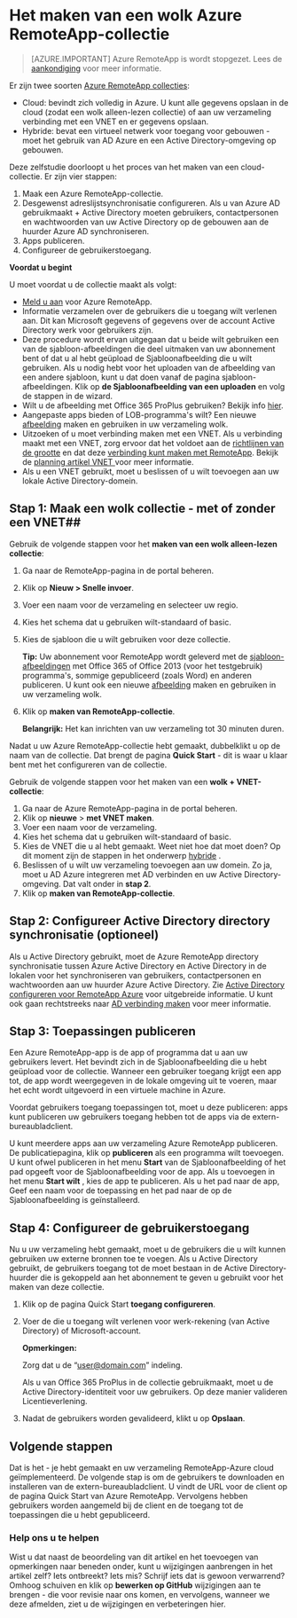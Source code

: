 <properties 
    pageTitle="Het maken van een wolk Azure RemoteApp-collectie | Microsoft Azure" 
    description="Informatie over het maken van een implementatie van Azure RemoteApp dat gegevens worden opgeslagen in de cloud Azure." 
    services="remoteapp" 
    documentationCenter="" 
    authors="lizap" 
    manager="mbaldwin" 
    editor=""/>

<tags 
    ms.service="remoteapp" 
    ms.workload="compute" 
    ms.tgt_pltfrm="na" 
    ms.devlang="na" 
    ms.topic="article" 
    ms.date="08/15/2016" 
    ms.author="elizapo"/>

# <a name="how-to-create-a-cloud-collection-of-azure-remoteapp"></a>Het maken van een wolk Azure RemoteApp-collectie

> [AZURE.IMPORTANT]
> Azure RemoteApp is wordt stopgezet. Lees de [aankondiging](https://go.microsoft.com/fwlink/?linkid=821148) voor meer informatie.

Er zijn twee soorten [Azure RemoteApp collecties](remoteapp-collections.md): 

- Cloud: bevindt zich volledig in Azure. U kunt alle gegevens opslaan in de cloud (zodat een wolk alleen-lezen collectie) of aan uw verzameling verbinding met een VNET en er gegevens opslaan.   
- Hybride: bevat een virtueel netwerk voor toegang voor gebouwen - moet het gebruik van AD Azure en een Active Directory-omgeving op gebouwen.

Deze zelfstudie doorloopt u het proces van het maken van een cloud-collectie. Er zijn vier stappen: 

1.  Maak een Azure RemoteApp-collectie.
2.  Desgewenst adreslijstsynchronisatie configureren. Als u van Azure AD gebruikmaakt + Active Directory moeten gebruikers, contactpersonen en wachtwoorden van uw Active Directory op de gebouwen aan de huurder Azure AD synchroniseren.
5.  Apps publiceren.
6.  Configureer de gebruikerstoegang.


**Voordat u begint**

U moet voordat u de collectie maakt als volgt:

- [Meld u aan](https://azure.microsoft.com/services/remoteapp/) voor Azure RemoteApp. 
- Informatie verzamelen over de gebruikers die u toegang wilt verlenen aan. Dit kan Microsoft gegevens of gegevens over de account Active Directory werk voor gebruikers zijn.
- Deze procedure wordt ervan uitgegaan dat u beide wilt gebruiken een van de sjabloon-afbeeldingen die deel uitmaken van uw abonnement bent of dat u al hebt geüpload de Sjabloonafbeelding die u wilt gebruiken. Als u nodig hebt voor het uploaden van de afbeelding van een andere sjabloon, kunt u dat doen vanaf de pagina sjabloon-afbeeldingen. Klik op **de Sjabloonafbeelding van een uploaden** en volg de stappen in de wizard. 
- Wilt u de afbeelding met Office 365 ProPlus gebruiken? Bekijk info [hier](remoteapp-officesubscription.md).
- Aangepaste apps bieden of LOB-programma's wilt? Een nieuwe [afbeelding](remoteapp-imageoptions.md) maken en gebruiken in uw verzameling wolk.
- Uitzoeken of u moet verbinding maken met een VNET. Als u verbinding maakt met een VNET, zorg ervoor dat het voldoet aan de [richtlijnen van de grootte](remoteapp-vnetsizing.md) en dat deze [verbinding kunt maken met RemoteApp](remoteapp-vnet.md). Bekijk de [planning artikel VNET ](remoteapp-planvnet.md)voor meer informatie.
- Als u een VNET gebruikt, moet u beslissen of u wilt toevoegen aan uw lokale Active Directory-domein.

## <a name="step-1-create-a-cloud-collection---with-or-without-a-vnet"></a>Stap 1: Maak een wolk collectie - met of zonder een VNET##


Gebruik de volgende stappen voor het **maken van een wolk alleen-lezen collectie**:

1. Ga naar de RemoteApp-pagina in de portal beheren.
2. Klik op **Nieuw > Snelle invoer**.
3. Voer een naam voor de verzameling en selecteer uw regio.
4. Kies het schema dat u gebruiken wilt-standaard of basic.
5. Kies de sjabloon die u wilt gebruiken voor deze collectie. 

    **Tip:** Uw abonnement voor RemoteApp wordt geleverd met de [sjabloon-afbeeldingen](remoteapp-images.md) met Office 365 of Office 2013 (voor het testgebruik) programma's, sommige gepubliceerd (zoals Word) en anderen publiceren. U kunt ook een nieuwe [afbeelding](remoteapp-imageoptions.md) maken en gebruiken in uw verzameling wolk.


1. Klik op **maken van RemoteApp-collectie**.
    
    **Belangrijk:** Het kan inrichten van uw verzameling tot 30 minuten duren.

Nadat u uw Azure RemoteApp-collectie hebt gemaakt, dubbelklikt u op de naam van de collectie. Dat brengt de pagina **Quick Start** - dit is waar u klaar bent met het configureren van de collectie.

Gebruik de volgende stappen voor het maken van een **wolk + VNET-collectie**:

1. Ga naar de Azure RemoteApp-pagina in de portal beheren.
2. Klik op **nieuwe** > **met VNET maken**.
3. Voer een naam voor de verzameling.
4. Kies het schema dat u gebruiken wilt-standaard of basic.
5. Kies de VNET die u al hebt gemaakt. Weet niet hoe dat moet doen? Op dit moment zijn de stappen in het onderwerp [hybride](remoteapp-create-hybrid-deployment.md) .
6. Beslissen of u wilt uw verzameling toevoegen aan uw domein. Zo ja, moet u AD Azure integreren met AD verbinden en uw Active Directory-omgeving. Dat valt onder in **stap 2**.
6. Klik op **maken van RemoteApp-collectie**.


## <a name="step-2-configure-active-directory-directory-synchronization-optional"></a>Stap 2: Configureer Active Directory directory synchronisatie (optioneel) ##

Als u Active Directory gebruikt, moet de Azure RemoteApp directory synchronisatie tussen Azure Active Directory en Active Directory in de lokalen voor het synchroniseren van gebruikers, contactpersonen en wachtwoorden aan uw huurder Azure Active Directory. Zie [Active Directory configureren voor RemoteApp Azure](remoteapp-ad.md) voor uitgebreide informatie. U kunt ook gaan rechtstreeks naar [AD verbinding maken](https://blogs.technet.microsoft.com/enterprisemobility/2014/08/04/connecting-ad-and-azure-ad-only-4-clicks-with-azure-ad-connect/) voor meer informatie.

## <a name="step-3-publish-apps"></a>Stap 3: Toepassingen publiceren ##

Een Azure RemoteApp-app is de app of programma dat u aan uw gebruikers levert. Het bevindt zich in de Sjabloonafbeelding die u hebt geüpload voor de collectie. Wanneer een gebruiker toegang krijgt een app tot, de app wordt weergegeven in de lokale omgeving uit te voeren, maar het echt wordt uitgevoerd in een virtuele machine in Azure. 

Voordat gebruikers toegang toepassingen tot, moet u deze publiceren: apps kunt publiceren uw gebruikers toegang hebben tot de apps via de extern-bureaubladclient.
 
U kunt meerdere apps aan uw verzameling Azure RemoteApp publiceren. De publicatiepagina, klik op **publiceren** als een programma wilt toevoegen. U kunt ofwel publiceren in het menu **Start** van de Sjabloonafbeelding of het pad opgeeft voor de Sjabloonafbeelding voor de app. Als u toevoegen in het menu **Start wilt** , kies de app te publiceren. Als u het pad naar de app, Geef een naam voor de toepassing en het pad naar de op de Sjabloonafbeelding is geïnstalleerd.

## <a name="step-4-configure-user-access"></a>Stap 4: Configureer de gebruikerstoegang ##

Nu u uw verzameling hebt gemaakt, moet u de gebruikers die u wilt kunnen gebruiken uw externe bronnen toe te voegen. Als u Active Directory gebruikt, de gebruikers toegang tot de moet bestaan in de Active Directory-huurder die is gekoppeld aan het abonnement te geven u gebruikt voor het maken van deze collectie.

1.  Klik op de pagina Quick Start **toegang configureren**. 
2.  Voer de die u toegang wilt verlenen voor werk-rekening (van Active Directory) of Microsoft-account.

    **Opmerkingen:** 

    Zorg dat u de “user@domain.com” indeling.

    Als u van Office 365 ProPlus in de collectie gebruikmaakt, moet u de Active Directory-identiteit voor uw gebruikers. Op deze manier valideren Licentieverlening. 

3.  Nadat de gebruikers worden gevalideerd, klikt u op **Opslaan**.


## <a name="next-steps"></a>Volgende stappen ##

Dat is het - je hebt gemaakt en uw verzameling RemoteApp-Azure cloud geïmplementeerd. De volgende stap is om de gebruikers te downloaden en installeren van de extern-bureaubladclient. U vindt de URL voor de client op de pagina Quick Start van Azure RemoteApp. Vervolgens hebben gebruikers worden aangemeld bij de client en de toegang tot de toepassingen die u hebt gepubliceerd.

### <a name="help-us-help-you"></a>Help ons u te helpen 
Wist u dat naast de beoordeling van dit artikel en het toevoegen van opmerkingen naar beneden onder, kunt u wijzigingen aanbrengen in het artikel zelf? Iets ontbreekt? Iets mis? Schrijf iets dat is gewoon verwarrend? Omhoog schuiven en klik op **bewerken op GitHub** wijzigingen aan te brengen - die voor revisie naar ons komen, en vervolgens, wanneer we deze afmelden, ziet u de wijzigingen en verbeteringen hier.